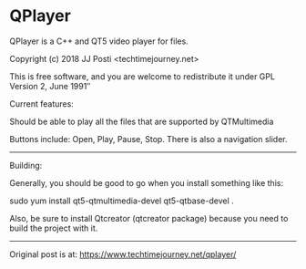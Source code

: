 # QPlayer
QPlayer is a C++ and QT5 video player for files.

Copyright (c) 2018 JJ Posti <techtimejourney.net>

This is free software, and you are welcome to redistribute it under
GPL Version 2, June 1991″


Current features:

Should be able to play all the files that are supported by QTMultimedia

Buttons include:
Open, Play, Pause, Stop. There is also a navigation slider.
____________________

Building:


Generally, you should be good to go when you install something like this:


sudo yum install qt5-qtmultimedia-devel qt5-qtbase-devel .


Also, be sure to install Qtcreator (qtcreator package) because you need to  build the project with it. 

____________________________

Original post is at: https://www.techtimejourney.net/qplayer/
